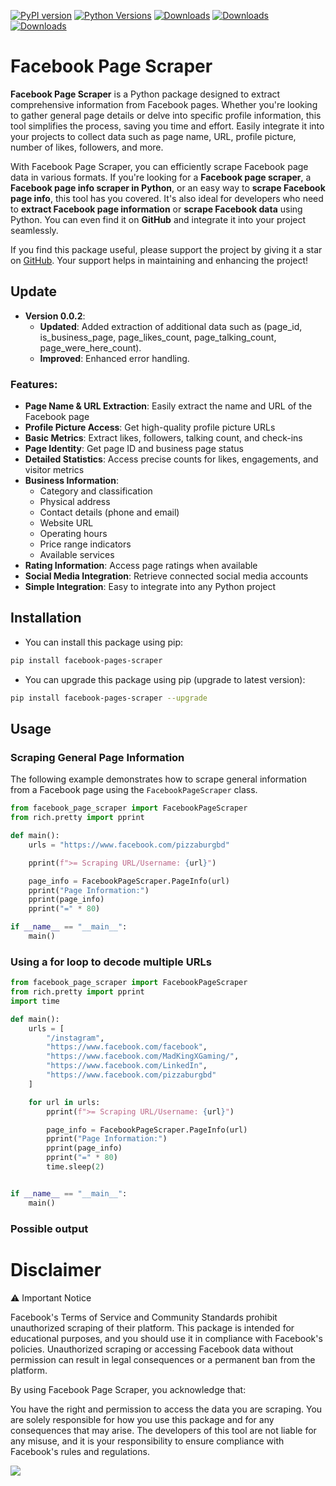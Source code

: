 [![PyPI version](https://badge.fury.io/py/facebook-pages-scraper.svg)](https://badge.fury.io/py/facebook-pages-scraper)
[![Python Versions](https://img.shields.io/badge/python-3.9%20|%203.10%20|%203.11%20|%203.12%20|%203.13-blue)](https://pypi.org/project/facebook-pages-scraper/)
[![Downloads](https://static.pepy.tech/badge/facebook-pages-scraper)](https://pepy.tech/project/facebook-pages-scraper)
[![Downloads](https://static.pepy.tech/badge/facebook-pages-scraper/month)](https://pepy.tech/project/facebook-pages-scraper)
[![Downloads](https://static.pepy.tech/badge/facebook-pages-scraper/week)](https://pepy.tech/project/facebook-pages-scraper)

# Facebook Page Scraper

**Facebook Page Scraper** is a Python package designed to extract comprehensive information from Facebook pages. Whether you're looking to gather general page details or delve into specific profile information, this tool simplifies the process, saving you time and effort. Easily integrate it into your projects to collect data such as page name, URL, profile picture, number of likes, followers, and more.

With Facebook Page Scraper, you can efficiently scrape Facebook page data in various formats. If you're looking for a **Facebook page scraper**, a **Facebook page info scraper in Python**, or an easy way to **scrape Facebook page info**, this tool has you covered. It's also ideal for developers who need to **extract Facebook page information** or **scrape Facebook data** using Python. You can even find it on **GitHub** and integrate it into your project seamlessly.

If you find this package useful, please support the project by giving it a star on [GitHub](https://github.com/SSujitX/facebook-pages-scraper). Your support helps in maintaining and enhancing the project!

## Update

- **Version 0.0.2**:
  - **Updated**: Added extraction of additional data such as (page_id, is_business_page, page_likes_count, page_talking_count, page_were_here_count).
  - **Improved**: Enhanced error handling.

### Features:

- **Page Name & URL Extraction**: Easily extract the name and URL of the Facebook page
- **Profile Picture Access**: Get high-quality profile picture URLs
- **Basic Metrics**: Extract likes, followers, talking count, and check-ins
- **Page Identity**: Get page ID and business page status
- **Detailed Statistics**: Access precise counts for likes, engagements, and visitor metrics
- **Business Information**:
  - Category and classification
  - Physical address
  - Contact details (phone and email)
  - Website URL
  - Operating hours
  - Price range indicators
  - Available services
- **Rating Information**: Access page ratings when available
- **Social Media Integration**: Retrieve connected social media accounts
- **Simple Integration**: Easy to integrate into any Python project

## Installation

- You can install this package using pip:

```sh
pip install facebook-pages-scraper
```

- You can upgrade this package using pip (upgrade to latest version):

```sh
pip install facebook-pages-scraper --upgrade
```

## Usage

### Scraping General Page Information

The following example demonstrates how to scrape general information from a Facebook page using the `FacebookPageScraper` class.

```python
from facebook_page_scraper import FacebookPageScraper
from rich.pretty import pprint

def main():
    urls = "https://www.facebook.com/pizzaburgbd"

    pprint(f">= Scraping URL/Username: {url}")

    page_info = FacebookPageScraper.PageInfo(url)
    pprint("Page Information:")
    pprint(page_info)
    pprint("=" * 80)

if __name__ == "__main__":
    main()
```

### Using a for loop to decode multiple URLs

```python
from facebook_page_scraper import FacebookPageScraper
from rich.pretty import pprint
import time

def main():
    urls = [
        "/instagram",
        "https://www.facebook.com/facebook",
        "https://www.facebook.com/MadKingXGaming/",
        "https://www.facebook.com/LinkedIn",
        "https://www.facebook.com/pizzaburgbd"
    ]

    for url in urls:
        pprint(f">= Scraping URL/Username: {url}")

        page_info = FacebookPageScraper.PageInfo(url)
        pprint("Page Information:")
        pprint(page_info)
        pprint("=" * 80)
        time.sleep(2)


if __name__ == "__main__":
    main()
```

### Possible output

<!-- {
│   'page_name': 'PizzaBurg',
│   'page_url': 'https://www.facebook.com/pizzaburgbd',
│   'profile_pic': 'https://scontent.fdac22-2.fna.fbcdn.net/v/t39.30808-1/461120046_932810008890332_7328117254384510587_n.jpg?stp=cp6_dst-jpg_s200x200_tt6&_nc_cat=1&ccb=1-7&_nc_sid=2d3e12&_nc_ohc=lMP1pZatZ90Q7kNvgEBx2nl&_nc_oc=AdhqTswSuZ36AUvf955zvso4FUy1qUvAUsTwzwik8lijO-NNmFLmxAhqyDFtGI-rllw&_nc_zt=24&_nc_ht=scontent.fdac22-2.fna&_nc_gid=ADEDzW-U1qvrumGbDCHzumc&oh=00_AYAo2NWsmCr_qa0IZc3Nwj_7K_-DVrgkuidp1PGhvXcFjg&oe=67B3145F',
│   'page_likes': '412K likes',
│   'page_followers': '614K followers',
│   'page_id': '1156899667774877',
│   'is_business_page': True,
│   'page_likes_count': '412,723',
│   'page_talking_count': '26,076',
│   'page_were_here_count': '64,824',
│   'page_category': 'Page · Fast food restaurant',
│   'page_address': 'Avenue Road Section:2 , Block: A, Avenue:1 , House: 12/1, Dhaka 1216, Dhaka, Bangladesh',
│   'page_phone': '01404-461200',
│   'page_email': 'pizzaburgofficial@gmail.com',
│   'page_website': 'pizzaburg.com',
│   'page_business_hours': 'Closed now',
│   'page_business_price': 'Price range · £',
│   'page_rating': None,
│   'page_services': 'Dine in · In-store collection',
│   'page_social_accounts': None
} -->

# Disclaimer

⚠️ Important Notice

Facebook's Terms of Service and Community Standards prohibit unauthorized scraping of their platform. This package is intended for educational purposes, and you should use it in compliance with Facebook's policies. Unauthorized scraping or accessing Facebook data without permission can result in legal consequences or a permanent ban from the platform.

By using Facebook Page Scraper, you acknowledge that:

You have the right and permission to access the data you are scraping.
You are solely responsible for how you use this package and for any consequences that may arise.
The developers of this tool are not liable for any misuse, and it is your responsibility to ensure compliance with Facebook's rules and regulations.

![](https://api.visitorbadge.io/api/VisitorHit?user=SSujitX&facebook-pages-scraper&countColor=%237B1E7A)
